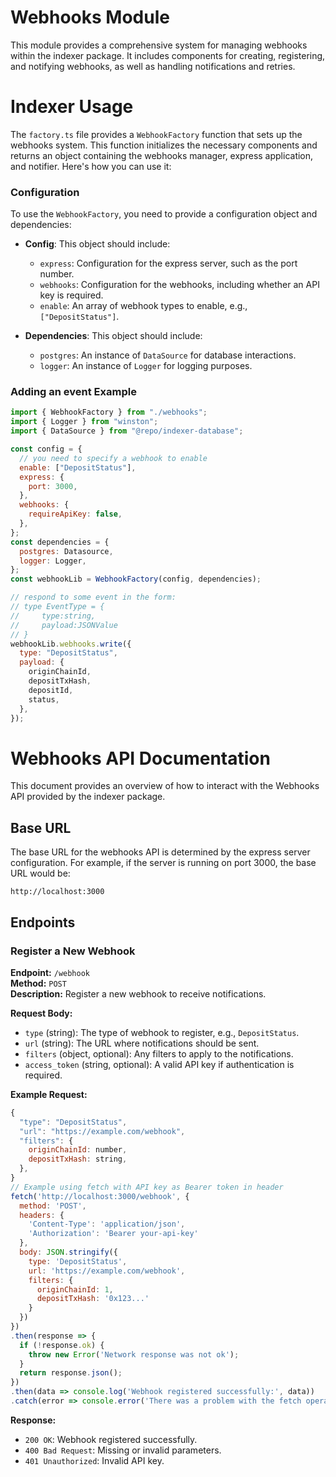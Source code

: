 # Webhooks Module

This module provides a comprehensive system for managing webhooks within the indexer package. It includes components for creating, registering, and notifying webhooks, as well as handling notifications and retries.

# Indexer Usage

The `factory.ts` file provides a `WebhookFactory` function that sets up the webhooks system. This function initializes the necessary components and returns an object containing the webhooks manager, express application, and notifier. Here's how you can use it:

### Configuration

To use the `WebhookFactory`, you need to provide a configuration object and dependencies:

- **Config**: This object should include:

  - `express`: Configuration for the express server, such as the port number.
  - `webhooks`: Configuration for the webhooks, including whether an API key is required.
  - `enable`: An array of webhook types to enable, e.g., `["DepositStatus"]`.

- **Dependencies**: This object should include:
  - `postgres`: An instance of `DataSource` for database interactions.
  - `logger`: An instance of `Logger` for logging purposes.

### Adding an event Example

```js
import { WebhookFactory } from "./webhooks";
import { Logger } from "winston";
import { DataSource } from "@repo/indexer-database";

const config = {
  // you need to specify a webhook to enable
  enable: ["DepositStatus"],
  express: {
    port: 3000,
  },
  webhooks: {
    requireApiKey: false,
  },
};
const dependencies = {
  postgres: Datasource,
  logger: Logger,
};
const webhookLib = WebhookFactory(config, dependencies);

// respond to some event in the form:
// type EventType = {
//     type:string,
//     payload:JSONValue
// }
webhookLib.webhooks.write({
  type: "DepositStatus",
  payload: {
    originChainId,
    depositTxHash,
    depositId,
    status,
  },
});
```

# Webhooks API Documentation

This document provides an overview of how to interact with the Webhooks API provided by the indexer package.

## Base URL

The base URL for the webhooks API is determined by the express server configuration. For example, if the server is running on port 3000, the base URL would be:

```
http://localhost:3000
```

## Endpoints

### Register a New Webhook

**Endpoint:** `/webhook`  
**Method:** `POST`  
**Description:** Register a new webhook to receive notifications.

**Request Body:**

- `type` (string): The type of webhook to register, e.g., `DepositStatus`.
- `url` (string): The URL where notifications should be sent.
- `filters` (object, optional): Any filters to apply to the notifications.
- `access_token` (string, optional): A valid API key if authentication is required.

**Example Request:**

```js
{
  "type": "DepositStatus",
  "url": "https://example.com/webhook",
  "filters": {
    originChainId: number,
    depositTxHash: string,
  },
}
// Example using fetch with API key as Bearer token in header
fetch('http://localhost:3000/webhook', {
  method: 'POST',
  headers: {
    'Content-Type': 'application/json',
    'Authorization': 'Bearer your-api-key'
  },
  body: JSON.stringify({
    type: 'DepositStatus',
    url: 'https://example.com/webhook',
    filters: {
      originChainId: 1,
      depositTxHash: '0x123...'
    }
  })
})
.then(response => {
  if (!response.ok) {
    throw new Error('Network response was not ok');
  }
  return response.json();
})
.then(data => console.log('Webhook registered successfully:', data))
.catch(error => console.error('There was a problem with the fetch operation:', error));

```

**Response:**

- `200 OK`: Webhook registered successfully.
- `400 Bad Request`: Missing or invalid parameters.
- `401 Unauthorized`: Invalid API key.
